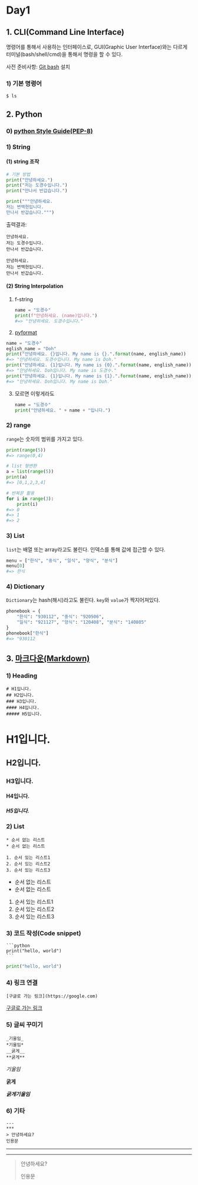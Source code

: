 # Day1

## 1. CLI(Command Line Interface)

명령어를 통해서 사용하는 인터페이스로, GUI(Graphic User Interface)와는 다르게 터미널(bash/shell/cmd)을 통해서 명령을 할 수 있다.

사전 준비사항: [Git bash](https://gitforwindows.org) 설치

### 1) 기본 명령어

```
$ ls
```

## 2. Python
### 0) [python Style Guide(PEP-8)](https://www.python.org/dev/peps/pep-0008/)

### 1) String

#### (1) string 조작

```python
# 기본 방법
print("안녕하세요.")
print("저는 도경수입니다.")
print("만나서 반갑습니다.")

print("""안녕하세요.
저는 변백현입니다.
만나서 반갑습니다.""")
```
출력결과:
```
안녕하세요.
저는 도경수입니다.
만나서 반갑습니다.

안녕하세요.
저는 변백현입니다.
만나서 반갑습니다.
```

#### (2) String Interpolation

1. f-string

   ```python
   name = "도경수"
   print(f"안녕하세요. (name)입니다.")
   #=> "안녕하세요. 도경수입니다."
   ```

2.  [pyformat](https://pyformat.info/)

   ```python
   name = "도경수"
   eglish_name = "Doh"
   print("안녕하세요. {}입니다. My name is {}.".format(name, english_name))
   #=> "안녕하세요. 도경수입니다. My name is Doh."
   print("안녕하세요. {1}입니다. My name is {0}.".format(name, english_name))
   #=> "안녕하세요. Doh입니다. My name is 도경수."
   print("안녕하세요. {1}입니다. My name is {1}.".format(name, english_name))
   #=> "안녕하세요. Doh입니다. My name is Doh."
   ```

3. 모르면 이렇게라도

   ```python
   name = "도경수"
   print("안녕하세요. " + name + "입니다.")
   ```

### 2) range

`range`는 숫자의 범위를 가지고 있다. 

```python
print(range(5))
#=> range(0,4)

# list 형변환
a = list(range(5))
print(a)
#=> [0,1,2,3,4]

# 반복문 활용
for i in range(3):
    print(i)
#=> 0
#=> 1
#=> 2
```

### 3) List

`list`는 배열 또는 array라고도 불린다. 인덱스를 통해 값에 접근할 수 있다.

```python
menu = ["한식", "중식", "일식", "양식", "분식"]
menu[0]
#=> 한식
```

### 4) Dictionary

`Dictionary`는 hash(해시)라고도 불린다. `key`와 `value`가 짝지어져있다.

```python
phonebook = {
    "한식": "930112", "중식": "920506",
    "일식": "921127", "양식": "120408", "분식": "140805"
}
phonebook["한식"]
#=> "930112
```

## 3. [마크다운(Markdown)](https://www.markdownguide.org/)

### 1) Heading

```
# H1입니다.
## H2입니다.
### H3입니다.
#### H4입니다.
##### H5입니다.
```

# H1입니다.
## H2입니다.
### H3입니다.
#### H4입니다.
##### H5입니다.



### 2) List

```
* 순서 없는 리스트
* 순서 없는 리스트

1. 순서 있는 리스트1
2. 순서 있는 리스트2
3. 순서 있는 리스트3
```

* 순서 없는 리스트
* 순서 없는 리스트

1. 순서 있는 리스트1
2. 순서 있는 리스트2
3. 순서 있는 리스트3

### 3) 코드 작성(Code snippet)

```
​```python
print("hello, world")
​```
```

```python
print("hello, world")
```

### 4) 링크 연결

```
[구글로 가는 링크](https://google.com)
```

[구글로 가는 링크](https://google.com)

### 5) 글씨 꾸미기

```
_기울임_
*기울임*
__굵게__
**굵게**
```

*기울임*

**굵게**

__*굵게기울임*__

### 6) 기타

```
---
***
> 안녕하세요?
인용문
```

---

***

> 안녕하세요?
>
> 인용문